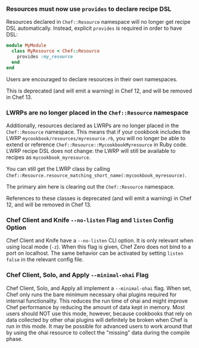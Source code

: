 <!---
This file is reset every time a new release is done. This file describes changes that have not yet been released.

Example Doc Change:
### Headline for the required change
Description of the required change.
-->

### Resources must now use `provides` to declare recipe DSL

Resources declared in `Chef::Resource` namespace will no longer get recipe DSL
automatically.  Instead, explicit `provides` is required in order to have DSL:

```ruby
module MyModule
  class MyResource < Chef::Resource
    provides :my_resource
  end
end
```

Users are encouraged to declare resources in their own namespaces.

This is deprecated (and will emit a warning) in Chef 12, and will be removed in
Chef 13.

### LWRPs are no longer placed in the `Chef::Resource` namespace

Additionally, resources declared as LWRPs are no longer placed in the
`Chef::Resource` namespace.  This means that if your cookbook includes the LWRP
`mycookbook/resources/myresource.rb`, you will no longer be able to extend or
reference `Chef::Resource::MycookbookMyresource` in Ruby code.  LWRP recipe DSL
does not change: the LWRP will still be available to recipes as
`mycookbook_myresource`.

You can still get the LWRP class by calling `Chef::Resource.resource_matching_short_name(:mycookbook_myresource)`.

The primary aim here is clearing out the `Chef::Resource` namespace.

References to these classes is deprecated (and will emit a warning) in Chef 12, and will be removed in Chef 13.

### Chef Client and Knife `--no-listen` Flag and `listen` Config Option

Chef Client and Knife have a `--no-listen` CLI option. It is only
relevant when using local mode (`-z`). When this flag is given, Chef
Zero does not bind to a port on localhost. The same behavior can be
activated by setting `listen false` in the relevant config file.

### Chef Client, Solo, and Apply `--minimal-ohai` Flag

Chef Client, Solo, and Apply all implement a `--minimal-ohai` flag. When
set, Chef only runs the bare minimum necessary ohai plugins required for
internal functionality. This reduces the run time of ohai and might
improve Chef performance by reducing the amount of data kept in memory.
Most users should NOT use this mode, however, because cookbooks that
rely on data collected by other ohai plugins will definitely be broken
when Chef is run in this mode. It may be possible for advanced users to
work around that by using the ohai resource to collect the "missing"
data during the compile phase.
